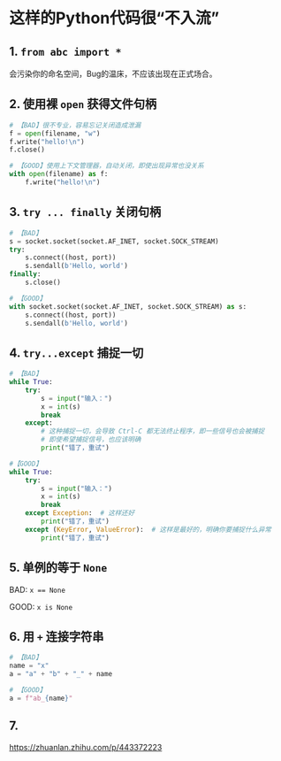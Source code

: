 # 这样的Python代码很“不入流”

## 1. `from abc import *`

会污染你的命名空间，Bug的温床，不应该出现在正式场合。

## 2. 使用裸 `open` 获得文件句柄

```python
# 【BAD】很不专业，容易忘记关闭造成泄漏
f = open(filename, "w")
f.write("hello!\n")
f.close()

# 【GOOD】使用上下文管理器，自动关闭，即使出现异常也没关系
with open(filename) as f:
    f.write("hello!\n")
```

## 3. `try ... finally` 关闭句柄

```python
# 【BAD】
s = socket.socket(socket.AF_INET, socket.SOCK_STREAM)
try:
    s.connect((host, port))
    s.sendall(b'Hello, world')
finally:
    s.close()

# 【GOOD】
with socket.socket(socket.AF_INET, socket.SOCK_STREAM) as s:
    s.connect((host, port))
    s.sendall(b'Hello, world')
```

## 4. `try...except` 捕捉一切

```python
# 【BAD】
while True:
    try:
        s = input("输入：")
        x = int(s)
        break
    except:  
        # 这种捕捉一切，会导致 Ctrl-C 都无法终止程序，即一些信号也会被捕捉
        # 即使希望捕捉信号，也应该明确
        print("错了，重试")

#【GOOD】
while True:
    try:
        s = input("输入：")
        x = int(s)
        break
    except Exception:  # 这样还好
        print("错了，重试")
    except (KeyError, ValueError):  # 这样是最好的，明确你要捕捉什么异常
        print("错了，重试")

```

## 5. 单例的等于 `None`

BAD: `x == None`

GOOD: `x is None`

## 6. 用 `+` 连接字符串

```python
# 【BAD】
name = "x"
a = "a" + "b" + "_" + name

# 【GOOD】
a = f"ab_{name}"
```

## 7. 

<https://zhuanlan.zhihu.com/p/443372223>